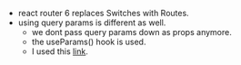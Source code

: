 - react router 6 replaces Switches with Routes.
- using query params is different as well.
  - we dont pass query params down as props anymore.
  - the useParams() hook is used.
  - I used this [link](https://christianhur.com/how-to-access-url-parameters-using-react-router-6/).
